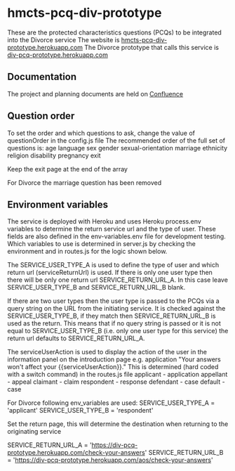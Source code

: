# hmcts-pcq-div-prototype #
These are the protected characteristics questions (PCQs) to be integrated into the Divorce service 
The website is [hmcts-pcq-div-prototype.herokuapp.com](https://hmcts-pcq-div-prototype.herokuapp.com/)
The Divorce prototype that calls this service is [div-pcq-prototype.herokuapp.com](https://div-pcq-prototype.herokuapp.com/)

## Documentation ##
The project and planning documents are held on [Confluence](https://tools.hmcts.net/confluence/display/CD/Protected+Characteristics+Questions)

## Question order ##

To set the order and which questions to ask, change the value of questionOrder in the config.js file
The recommended order of the full set of questions is:
age
language
sex
gender
sexual-orientation
marriage
ethnicity
religion
disability
pregnancy
exit

Keep the exit page at the end of the array

For Divorce the marriage question has been removed

## Environment variables ##

The service is deployed with Heroku and uses Heroku process.env variables to determine the return service url and the type of user. These fields are also defined in the env-variables.env file for development testing. Which variables to use is determined in server.js by checking the environment and in routes.js for the logic shown below.

The SERVICE_USER_TYPE_A is used to define the type of user and which return url (serviceReturnUrl) is used. If there is only one user type then there will be only one return url SERVICE_RETURN_URL_A. In this case leave SERVICE_USER_TYPE_B and SERVICE_RETURN_URL_B blank.

If there are two user types then the user type is passed to the PCQs via a query string on the URL from the initiating service. It is checked against the SERVICE_USER_TYPE_B, if they match then SERVICE_RETURN_URL_B is used as the return. This means that if no query string is passed or it is not equal to SERVICE_USER_TYPE_B (i.e. only one user type for this service) the return url defaults to SERVICE_RETURN_URL_A.

The serviceUserAction is used to display the action of the user in the information panel on the introduction page e.g. application
"Your answers won't affect your {{serviceUserAction}}."  This is determined (hard coded with a switch command) in the routes.js file
applicant - application
appellant - appeal
claimant - claim
respondent - response
defendant - case
default - case

For Divorce following env_variables are used:
SERVICE_USER_TYPE_A = 'applicant'
SERVICE_USER_TYPE_B = 'respondent'

Set the return page, this will determine the destination when returning to the originating service

SERVICE_RETURN_URL_A = 'https://div-pcq-prototype.herokuapp.com/check-your-answers'
SERVICE_RETURN_URL_B = 'https://div-pcq-prototype.herokuapp.com/aos/check-your-answers'

